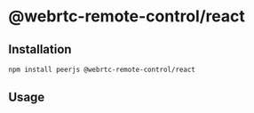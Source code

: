 # @webrtc-remote-control/react

## Installation

```sh
npm install peerjs @webrtc-remote-control/react
```

## Usage
